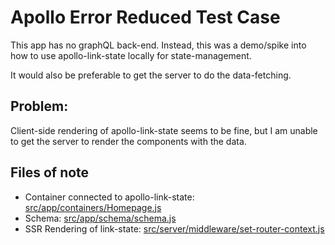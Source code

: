 # Apollo Error Reduced Test Case

This app has no graphQL back-end.  Instead, this was a demo/spike into how to use apollo-link-state locally for state-management.

It would also be preferable to get the server to do the data-fetching.

## Problem:

Client-side rendering of apollo-link-state seems to be fine, but I am unable to get the server to render the components with the data. 

## Files of note

 * Container connected to apollo-link-state: [src/app/containers/Homepage.js](https://github.com/peter-mouland/react-lego/blob/apollo-ssr-error/src/app/containers/Homepage.js)
 * Schema: [src/app/schema/schema.js](https://github.com/peter-mouland/react-lego/blob/apollo-ssr-error/src/app/schema/schema.js)
 * SSR Rendering of link-state: [src/server/middleware/set-router-context.js](https://github.com/peter-mouland/react-lego/blob/apollo-ssr-error/src/server/middleware/set-router-context.js)
